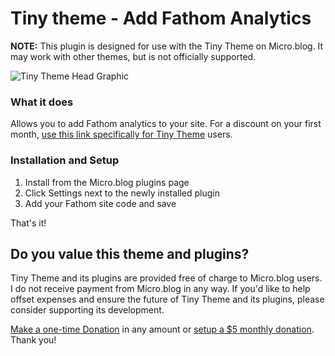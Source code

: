 # Tiny theme - Add Fathom Analytics

**NOTE:** This plugin is designed for use with the Tiny Theme on Micro.blog. It may work with other themes, but is not officially supported.

![Tiny Theme Head Graphic](https://github.com/MattSLangford/Tiny-theme-head/blob/main/screenshot.jpg?raw=true)

### What it does
Allows you to add Fathom analytics to your site. For a discount on your first month, [use this link specifically for Tiny Theme](https://usefathom.com/ref/UYMNRL) users.

### Installation and Setup
1. Install from the Micro.blog plugins page
2. Click Settings next to the newly installed plugin
3. Add your Fathom site code and save

That's it!

## Do you value this theme and plugins?

Tiny Theme and its plugins are provided free of charge to Micro.blog users. I do not receive payment from Micro.blog in any way. If you'd like to help offset expenses and ensure the future of Tiny Theme and its plugins, please consider supporting its development.

[Make a one-time Donation](https://donate.stripe.com/5kAeV7gWk9fk7aE7ss) in any amount or [setup a $5 monthly donation](https://buy.stripe.com/28odR3eOc2QWeD6cMN). Thank you!


